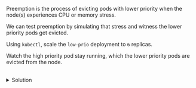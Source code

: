 Preemption is the process of evicting pods with lower priority when the node(s) experiences CPU or memory stress.

We can test preemption by simulating that stress and witness the lower priority pods get evicted.

Using `kubectl`, scale the `low-prio` deployment to `6` replicas.

Watch the high priority pod stay running, which the lower priority pods are evicted from the node.


<br>
<details><summary>Solution</summary>
<br>

```bash
# scale the deployment to create more low priority pods
kubectl scale deploy low-prio --replicas 6
```{{exec}}

```bash
# watch the pods get evicted while the high priority pod stays running
kubectl get po -w 
```{{exec}}

</details>